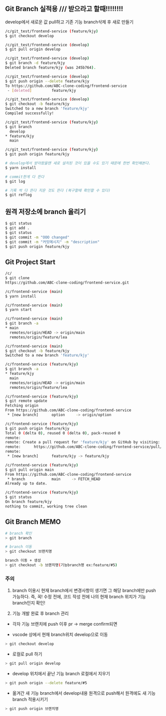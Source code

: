 ## Git Branch 실적용 /// 받으라고 할때!!!!!!!!

develop에서 새로운 값 pull하고 기존 기능 branch삭제 후 새로 만들기

```bash
/c/git_test/frontend-service (feature/kjy)
$ git checkout develop

/c/git_test/frontend-service (develop)
$ git pull origin develop

/c/git_test/frontend-service (develop)
$ git branch -d feature/kjy
Deleted branch feature/kjy (was 245b764).

/c/git_test/frontend-service (develop)
$ git push origin --delete feature/kjy
To https://github.com/ABC-clone-coding/frontend-service
 - [deleted]         feature/kjy

/c/git_test/frontend-service (develop)
$ git checkout -b feature/kjy
Switched to a new branch 'feature/kjy'
Compiled successfully!

/c/git_test/frontend-service (feature/kjy)
$ git branch
  develop
* feature/kjy
  main

/c/git_test/frontend-service (feature/kjy)
$ git push origin feature/kjy

# develop에서 받아왔을땐 새로 설치된 것이 있을 수도 있기 때문에 한번 확인해본다.
$ yarn install

# commit한게 다 뜬다
$ git log

# 기록 싹 다 뜬다 지운 것도 뜬다 (복구할때 확인할 수 있다)
$ git reflog
```

## 원격 저장소에 branch 올리기

```bash
$ git status
$ git add .
$ git status
$ git commit -m "OOO changed"
$ git commit -m "커밋메시지" -m "description"
$ git push origin feature/kjy
```

## Git Project Start

```bash
/c/
$ git clone
https://github.com/ABC-clone-coding/frontend-service.git

/c/frontend-service (main)
$ yarn install

/c/frontend-service (main)
$ yarn start

/c/frontend-service (main)
$ git branch -a
* main
  remotes/origin/HEAD -> origin/main
  remotes/origin/feature/lea

/c/frontend-service (main)
$ git checkout -b feature/kjy
Switched to a new branch 'feature/kjy'

/c/frontend-service (feature/kjy)
$ git branch -a
* feature/kjy
  main
  remotes/origin/HEAD -> origin/main
  remotes/origin/feature/lea

/c/frontend-service (feature/kjy)
$ git remote update
Fetching origin
From https://github.com/ABC-clone-coding/frontend-service
 * [new branch]      option     -> origin/option

/c/frontend-service (feature/kjy)
$ git push origin feature/kjy
Total 0 (delta 0), reused 0 (delta 0), pack-reused 0
remote:
remote: Create a pull request for 'feature/kjy' on GitHub by visiting:
remote:      https://github.com/ABC-clone-coding/frontend-service/pull/new/feature/kjy
remote:
 * [new branch]      feature/kjy -> feature/kjy

/c/frontend-service (feature/kjy)
$ git pull origin main
From https://github.com/ABC-clone-coding/frontend-service
 * branch            main     -> FETCH_HEAD
Already up to date.

/c/frontend-service (feature/kjy)
$ git status
On branch feature/kjy
nothing to commit, working tree clean

```

## Git Branch MEMO

```bash
# branch 확인
> git branch

# branch 이동
> git checkout 브랜치명

branch 이동 + 생성
> git checkout -b 브랜치명(기능branch명 ex:feature/#5)
```
### 주의
1. branch 이용시 현재 branch에서 변경사항이 생기면 그 해당 branch에만 push 가능하다.
즉, 꼭! 수정 전에, 코드 작성 전에 나의 현재 branch 위치가 기능 branch인지 확인!

2. 기능 개발 완료 후 branch 관리

- 각자 기능 브랜치에 push 이후 pr -> merge confirm되면

- vscode 상에서 현재 branch위치 develop으로 이동
```bash
> git checkout develop
```
- 로컬로 pull 하기
```bash
> git pull origin develop
```

- develop 위치에서 끝난 기능 branch 로컬에서 지우기
```bash
> git push origin --delete feature/#5
```

- 옮겨간 새 기능 branch에서 develop내용 원격으로 push해서 원격에도 새 기능 branch 적용시키기
```bash
> git push origin 브랜치명
```